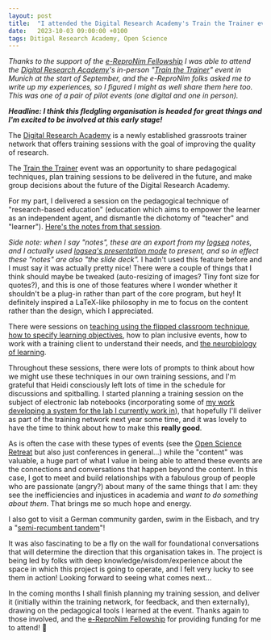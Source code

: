 ```yaml
---
layout: post
title:  "I attended the Digital Research Academy's Train the Trainer event"
date:   2023-10-03 09:00:00 +0100
tags: Ditigal Research Academy, Open Science
---
```


_Thanks to the support of the [e-ReproNim Fellowship](https://repro.school/2023/05/31/join-the-repropsy-e-repronim-fellowship-programmes/) I was able to attend the [Digital Research Academy](https://digital-research.academy)'s in-person "[Train the Trainer](https://digital-research.academy/train-the-trainer/)" event in Munich at the start of September, and the e-ReproNim folks asked me to write up my experiences, so I figured I might as well share them here too.
This was one of a pair of pilot events (one digital and one in person)._

***Headline: I think this fledgling organisation is headed for great things and I'm excited to be involved at this early stage!***

 The [Digital Research Academy](https://digital-research.academy) is a newly established grassroots trainer network that offers training sessions with the goal of improving the quality of research.

The [Train the Trainer](https://digital-research.academy/train-the-trainer/) event was an opportunity to share pedagogical techniques, plan training sessions to be delivered in the future, and make group decisions about the future of the Digital Research Academy.

For my part, I delivered a session on the pedagogical technique of "research-based education" (education which aims to empower the learner as an independent agent, and dismantle the dichotomy of "teacher" and "learner"). [Here's the notes from that session](https://osf.io/gq79p). 

_Side note: when I say "notes", these are an export from my [logseq](https://logseq.com/) notes, and I actually used [logseq's presentation mode](https://docs.logseq.com/#/page/slide) to present, and so in effect these "notes" are also "the slide deck"._ I hadn't used this feature before and I must say it was actually pretty nice! There were a couple of things that I think should maybe be tweaked (auto-resizing of images? Tiny font size for quotes?), and this is one of those features where I wonder whether it shouldn't be a plug-in rather than part of the core program, but hey! It definitely inspired a LaTeX-like philosophy in me to focus on the content rather than the design, which I appreciated.

There were sessions on [teaching using the flipped classroom technique](https://osf.io/rxk26), [how to specify learning objectives](https://osf.io/rxk26), how to plan inclusive events, how to work with a training client to understand their needs, and [the neurobiology of learning](https://osf.io/78z4p).

Throughout these sessions, there were lots of prompts to think about how we might use these techniques in our own training sessions, and I'm grateful that Heidi consciously left lots of time in the schedule for discussions and spitballing.
I started planning a training session on the subject of electronic lab notebooks (incorporating some of [my work developing a system for the lab I currently work in](https://www.dannygarside.co.uk/blog/An-open-source-knowledge-management-system-for-the-lab/)), that hopefully I'll deliver as part of the training network next year some time, and it was lovely to have the time to think about how to make this __really good__.

As is often the case with these types of events (see the [Open Science Retreat](https://openscienceretreat.eu/) but also just conferences in general...) while the "content" was valuable, a huge part of what I value in being able to attend these events are the connections and conversations that happen beyond the content.
In this case, I got to meet and build relationships with a fabulous group of people who are passionate (angry?) about many of the same things that I am: they see the inefficiencies and injustices in academia and _want to do something about them_. That brings me so much hope and energy. 

I also got to visit a German community garden, swim in the Eisbach, and try a "[semi-recumbent tandem](https://www.hasebikesusa.com/pino-2021.html)"!

It was also fascinating to be a fly on the wall for foundational conversations that will determine the direction that this organisation takes in. The project is being led by folks with deep knowledge/wisdom/experience about the space in which this project is going to operate, and I felt very lucky to see them in action! Looking forward to seeing what comes next...

In the coming months I shall finish planning my training session, and deliver it (initially within the training network, for feedback, and then externally), drawing on the pedagogical tools I learned at the event. Thanks again to those involved, and the [e-ReproNim Fellowship](https://repro.school/2023/05/31/join-the-repropsy-e-repronim-fellowship-programmes/) for providing funding for me to attend! 🙏